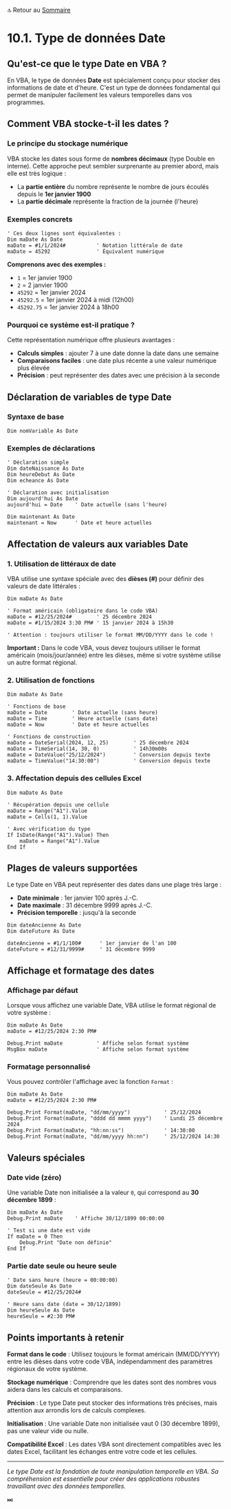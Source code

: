 🔝 Retour au [Sommaire](/SOMMAIRE.md)

# 10.1. Type de données Date

## Qu'est-ce que le type Date en VBA ?

En VBA, le type de données **Date** est spécialement conçu pour stocker des informations de date et d'heure. C'est un type de données fondamental qui permet de manipuler facilement les valeurs temporelles dans vos programmes.

## Comment VBA stocke-t-il les dates ?

### Le principe du stockage numérique

VBA stocke les dates sous forme de **nombres décimaux** (type Double en interne). Cette approche peut sembler surprenante au premier abord, mais elle est très logique :

- La **partie entière** du nombre représente le nombre de jours écoulés depuis le **1er janvier 1900**
- La **partie décimale** représente la fraction de la journée (l'heure)

### Exemples concrets

```vba
' Ces deux lignes sont équivalentes :
Dim maDate As Date
maDate = #1/1/2024#          ' Notation littérale de date
maDate = 45292               ' Équivalent numérique
```

**Comprenons avec des exemples :**

- `1` = 1er janvier 1900
- `2` = 2 janvier 1900
- `45292` = 1er janvier 2024
- `45292.5` = 1er janvier 2024 à midi (12h00)
- `45292.75` = 1er janvier 2024 à 18h00

### Pourquoi ce système est-il pratique ?

Cette représentation numérique offre plusieurs avantages :

- **Calculs simples** : ajouter 7 à une date donne la date dans une semaine
- **Comparaisons faciles** : une date plus récente a une valeur numérique plus élevée
- **Précision** : peut représenter des dates avec une précision à la seconde

## Déclaration de variables de type Date

### Syntaxe de base

```vba
Dim nomVariable As Date
```

### Exemples de déclarations

```vba
' Déclaration simple
Dim dateNaissance As Date
Dim heureDebut As Date
Dim echeance As Date

' Déclaration avec initialisation
Dim aujourd'hui As Date
aujourd'hui = Date    ' Date actuelle (sans l'heure)

Dim maintenant As Date
maintenant = Now      ' Date et heure actuelles
```

## Affectation de valeurs aux variables Date

### 1. Utilisation de littéraux de date

VBA utilise une syntaxe spéciale avec des **dièses (#)** pour définir des valeurs de date littérales :

```vba
Dim maDate As Date

' Format américain (obligatoire dans le code VBA)
maDate = #12/25/2024#        ' 25 décembre 2024
maDate = #1/15/2024 3:30 PM# ' 15 janvier 2024 à 15h30

' Attention : toujours utiliser le format MM/DD/YYYY dans le code !
```

**Important :** Dans le code VBA, vous devez toujours utiliser le format américain (mois/jour/année) entre les dièses, même si votre système utilise un autre format régional.

### 2. Utilisation de fonctions

```vba
Dim maDate As Date

' Fonctions de base
maDate = Date        ' Date actuelle (sans heure)
maDate = Time        ' Heure actuelle (sans date)
maDate = Now         ' Date et heure actuelles

' Fonctions de construction
maDate = DateSerial(2024, 12, 25)        ' 25 décembre 2024
maDate = TimeSerial(14, 30, 0)           ' 14h30m00s
maDate = DateValue("25/12/2024")         ' Conversion depuis texte
maDate = TimeValue("14:30:00")           ' Conversion depuis texte
```

### 3. Affectation depuis des cellules Excel

```vba
Dim maDate As Date

' Récupération depuis une cellule
maDate = Range("A1").Value
maDate = Cells(1, 1).Value

' Avec vérification du type
If IsDate(Range("A1").Value) Then
    maDate = Range("A1").Value
End If
```

## Plages de valeurs supportées

Le type Date en VBA peut représenter des dates dans une plage très large :

- **Date minimale** : 1er janvier 100 après J.-C.
- **Date maximale** : 31 décembre 9999 après J.-C.
- **Précision temporelle** : jusqu'à la seconde

```vba
Dim dateAncienne As Date
Dim dateFuture As Date

dateAncienne = #1/1/100#      ' 1er janvier de l'an 100
dateFuture = #12/31/9999#     ' 31 décembre 9999
```

## Affichage et formatage des dates

### Affichage par défaut

Lorsque vous affichez une variable Date, VBA utilise le format régional de votre système :

```vba
Dim maDate As Date
maDate = #12/25/2024 2:30 PM#

Debug.Print maDate           ' Affiche selon format système
MsgBox maDate                ' Affiche selon format système
```

### Formatage personnalisé

Vous pouvez contrôler l'affichage avec la fonction `Format` :

```vba
Dim maDate As Date
maDate = #12/25/2024 2:30 PM#

Debug.Print Format(maDate, "dd/mm/yyyy")           ' 25/12/2024
Debug.Print Format(maDate, "dddd dd mmmm yyyy")    ' Lundi 25 décembre 2024
Debug.Print Format(maDate, "hh:nn:ss")             ' 14:30:00
Debug.Print Format(maDate, "dd/mm/yyyy hh:nn")     ' 25/12/2024 14:30
```

## Valeurs spéciales

### Date vide (zéro)

Une variable Date non initialisée a la valeur `0`, qui correspond au **30 décembre 1899** :

```vba
Dim maDate As Date
Debug.Print maDate    ' Affiche 30/12/1899 00:00:00

' Test si une date est vide
If maDate = 0 Then
    Debug.Print "Date non définie"
End If
```

### Partie date seule ou heure seule

```vba
' Date sans heure (heure = 00:00:00)
Dim dateSeule As Date
dateSeule = #12/25/2024#

' Heure sans date (date = 30/12/1899)
Dim heureSeule As Date
heureSeule = #2:30 PM#
```

## Points importants à retenir

**Format dans le code** : Utilisez toujours le format américain (MM/DD/YYYY) entre les dièses dans votre code VBA, indépendamment des paramètres régionaux de votre système.

**Stockage numérique** : Comprendre que les dates sont des nombres vous aidera dans les calculs et comparaisons.

**Précision** : Le type Date peut stocker des informations très précises, mais attention aux arrondis lors de calculs complexes.

**Initialisation** : Une variable Date non initialisée vaut 0 (30 décembre 1899), pas une valeur vide ou nulle.

**Compatibilité Excel** : Les dates VBA sont directement compatibles avec les dates Excel, facilitant les échanges entre votre code et les cellules.

---

*Le type Date est la fondation de toute manipulation temporelle en VBA. Sa compréhension est essentielle pour créer des applications robustes travaillant avec des données temporelles.*

⏭️
